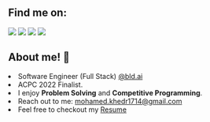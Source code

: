 ## 	Find me on:
[<img src="https://img.shields.io/badge/linkedin-%230077B5.svg?&style=for-the-badge&logo=linkedin&logoColor=white"/>](https://www.linkedin.com/in/muhamed-khedr/)
[<img src="https://img.shields.io/badge/codeforces-%2312100E.svg?&style=for-the-badge&logo=codeforces&logoColor=white&color=28A745"/>](https://codeforces.com/profile/Khedr)
[<img src="https://img.shields.io/badge/instagram-%2312100E.svg?&style=for-the-badge&logo=instagram&color=405DE6"/>](https://www.instagram.com/muhamed_khedr7/) 
[<img src="https://img.shields.io/badge/telegram-%2312100E.svg?&style=for-the-badge&logo=telegram&color=405DE6"/>](https://t.me/mohameed07) 

## About me! :tada:
<li> Software Engineer (Full Stack) <a href="https://www.bld.ai/"> @bld.ai </a> </li>
<li> ACPC 2022 Finalist. </li>
<li> I enjoy <strong>Problem Solving</strong> and <strong>Competitive Programming</strong>. </li>
<li> Reach out to me: <a href="mailto:mohamed.khedr1714@gmail.com">mohamed.khedr1714@gmail.com</a> </li>
<li> Feel free to checkout my <a href="https://drive.google.com/file/d/1ZBpV773XtLfxQOb3X3JHB5N3vsaiVg9p/view?usp=drive_link" target="_blank">Resume</a> </li>

